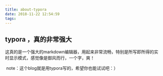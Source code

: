 ```yaml
---
title: about-typora
date: 2018-11-22 12:54:59
tags:
---
```


## typora ，真的非常强大

​	这真的是一个强大的markdown编辑器，用起来非常流畅，特别是所写即所得的实时显示模式，感觉像是御风而行，一个字，爽！

​	note：这个blog就是用typora写的，希望你也能试试吧：）

